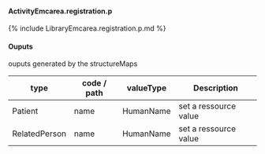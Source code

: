 #### ActivityEmcarea.registration.p

{% include LibraryEmcarea.registration.p.md %}
#### Ouputs

ouputs generated by the structureMaps

| type | code / path | valueType | Description |
|---|---|---|---|
| Patient | name | HumanName | set a ressource value |
| RelatedPerson | name | HumanName | set a ressource value |

